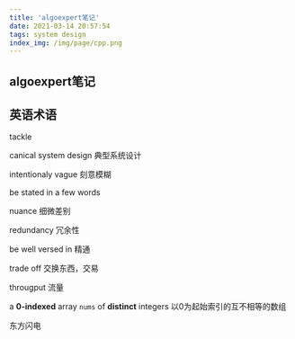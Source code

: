 ```yaml
---
title: 'algoexpert笔记'
date: 2021-03-14 20:57:54
tags: system design
index_img: /img/page/cpp.png
---
```


## algoexpert笔记



## 英语术语

tackle

canical system design 典型系统设计

intentionaly vague 刻意模糊

be stated in a few words

nuance 细微差别

redundancy 冗余性

be well versed in 精通

trade off  交换东西，交易

througput 流量

a **0-indexed** array `nums` of **distinct** integers  以0为起始索引的互不相等的数组



东方闪电